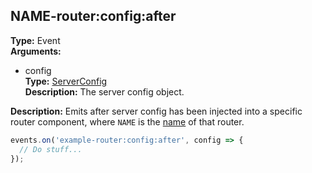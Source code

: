 ## NAME-router:config:after

**Type:** Event  
**Arguments:**
  - config  
    **Type:** [ServerConfig](../../serverconfig)  
    **Description:** The server config object.

**Description:** Emits after server config has been injected into a specific router component, where `NAME` is the [name](../../router-decorator/routerdecoratorargs/#name) of that router.

```ts
events.on('example-router:config:after', config => {
  // Do stuff...
});
```
